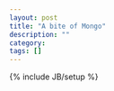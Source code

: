 ```yaml
---
layout: post
title: "A bite of Mongo"
description: ""
category: 
tags: []
---
```

{% include JB/setup %}
